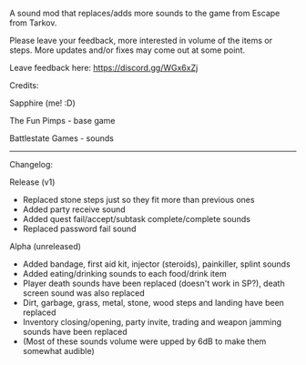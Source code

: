 A sound mod that replaces/adds more sounds to the game from Escape from Tarkov.

Please leave your feedback, more interested in volume of the items or steps. More updates and/or fixes may come out at some point.

Leave feedback here: https://discord.gg/WGx6xZj

Credits:

Sapphire (me! :D)

The Fun Pimps - base game

Battlestate Games - sounds

----------------

Changelog:

Release (v1)
- Replaced stone steps just so they fit more than previous ones
- Added party receive sound
- Added quest fail/accept/subtask complete/complete sounds
- Replaced password fail sound

Alpha (unreleased)
- Added bandage, first aid kit, injector (steroids), painkiller, splint sounds
- Added eating/drinking sounds to each food/drink item
- Player death sounds have been replaced (doesn't work in SP?), death screen sound was also replaced
- Dirt, garbage, grass, metal, stone, wood steps and landing have been replaced
- Inventory closing/opening, party invite, trading and weapon jamming sounds have been replaced
- (Most of these sounds volume were upped by 6dB to make them somewhat audible)
